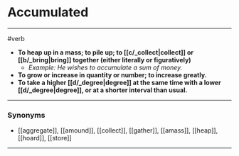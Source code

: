 # Accumulated
---
#verb
- **To heap up in a mass; to pile up; to [[c/_collect|collect]] or [[b/_bring|bring]] together (either literally or figuratively)**
	- _Example: He wishes to accumulate a sum of money._
- **To grow or increase in quantity or number; to increase greatly.**
- **To take a higher [[d/_degree|degree]] at the same time with a lower [[d/_degree|degree]], or at a shorter interval than usual.**
---
### Synonyms
- [[aggregate]], [[amound]], [[collect]], [[gather]], [[amass]], [[heap]], [[hoard]], [[store]]
---
